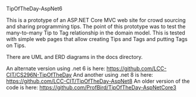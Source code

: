 TipOfTheDay-AspNet6

This is a prototype of an ASP.NET Core MVC web site for crowd sourcing and sharing programming tips.
The point of this prototype was to test the many-to-many Tip to Tag relationship in the domain model. This is tested with simple web pages that allow creating Tips and Tags and putting Tags on Tips.

There are UML and ERD diagrams in the docs directory.


An alternate version using .net 6 is here: https://github.com/LCC-CIT/CS296N-TipOfTheDay
And another using .net 8 is here: https://github.com/LCC-CIT/TipOfTheDay-AspNet8
An older version of the code is here: https://github.com/ProfBird/TipOfTheDay-AspNetCore3
